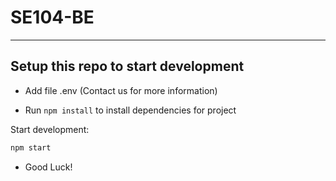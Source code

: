 # SE104-BE

---

## Setup this repo to start development
- Add file .env (Contact us for more information)

-   Run `npm install` to install dependencies for project

Start development:
```bash
npm start
```
-   Good Luck!





